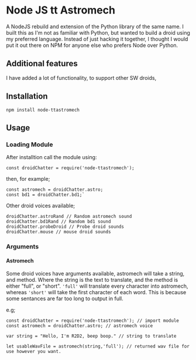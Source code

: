 # Node JS tt Astromech
A NodeJS rebuild and extension of the Python library of the same name. I built this as I'm not as familiar with Python, but wanted to build a droid using my preferred language. Instead of just hacking it together, I thought I would put it out there on NPM for anyone else who prefers Node over Python.

## Additional features

I have added a lot of functionality, to support other SW droids, 

## Installation

`npm install node-ttastromech`
## Usage

### Loading Module

After installtion call the module using:

`const droidChatter = require('node-ttastromech');`

then, for example;

```
const astromech = droidChatter.astro;
const bd1 = droidChatter.bd1;`
```

Other droid voices available;

```
droidChatter.astroRand // Random astromech sound
droidChatter.bd1Rand // Random bd1 sound
droidChatter.probeDroid // Probe droid sounds
droidChatter.mouse // mouse droid sounds
```
### Arguments

#### Astromech
Some droid voices have arguments available, astromech will take a string, and method. Where the string is the text to translate, and the method is either "full", or "short". `'full'` will translate every character into astromech, whereas `'short'` will take the first character of each word. This is because some sentances are far too long to output in full.

e.g;

```
const droidChatter = require('node-ttastromech'); // import module
const astromech = droidChatter.astro; // astromech voice

var string = "Hello, I'm R2D2, beep boop." // string to translate

let usableWavFile = astromech(string,'full'); // returned wav file for use however you want.
```
